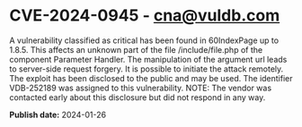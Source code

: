 # CVE-2024-0945 - cna@vuldb.com

A vulnerability classified as critical has been found in 60IndexPage up to 1.8.5. This affects an unknown part of the file /include/file.php of the component Parameter Handler. The manipulation of the argument url leads to server-side request forgery. It is possible to initiate the attack remotely. The exploit has been disclosed to the public and may be used. The identifier VDB-252189 was assigned to this vulnerability. NOTE: The vendor was contacted early about this disclosure but did not respond in any way.

**Publish date:** 2024-01-26
